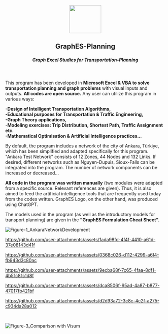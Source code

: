 <p align="center"> <img width="100" height="88" src="https://github.com/user-attachments/assets/76ec544c-e127-43f8-9c3a-770f04b2d075"> </p>

## <p align="center"> GraphES-Planning </p>
##### <p align="center"> Graph Excel Studies for Transportation-Planning </p> <br />

This program has been developed in **Microsoft Excel & VBA to solve transportation planning and graph problems** with visual inputs and outputs. **All codes are open source.** Any user can utilize this program in various ways: <br />

**-Design of Intelligent Transportation Algorithms, <br />
-Educational purposes for Transportation & Traffic Engineering, <br />
-Graph Theory applications, <br />
-Modeling exercises: Trip Distribution, Shortest Path, Traffic Assignment etc.  <br />
-Mathematical Optimisation & Artificial Intelligence practices...** <br />

By default, the program includes a network of the city of Ankara, Türkiye, which has been simplified and adapted specifically for this program. "Ankara Test Network" consists of 12 Zones, 44 Nodes and 132 Links. If desired, different networks such as Nguyen-Dupuis, Sioux-Falls can be integrated into the program. The number of network components can be increased or decreased...

**All code in the program was written manually** (two modules were adapted from a specific source. Relevant references are given). Thus, it is also aimed to feed the artificial intelligence tools that are frequently used today from the codes written. GraphES Logo, on the other hand, was produced using ChatGPT.

The models used in the program (as well as the introductory models for transport planning) are given in the **"GraphES Formulation Cheat Sheet".**



![Figure-1_AnkaraNetworkDevelopment](https://github.com/user-attachments/assets/d7d3f7af-4224-4b05-af61-c0e158abc515)




https://github.com/user-attachments/assets/1ada98fd-4f4f-4410-a61d-37e08143d41f




https://github.com/user-attachments/assets/0368c026-d112-4299-a6f4-fb943d3c80ac




https://github.com/user-attachments/assets/9ecba68f-7c65-4faa-8df1-4b51c81c1d8f




https://github.com/user-attachments/assets/dca8506f-95ad-4a87-b877-47017fb421bf




https://github.com/user-attachments/assets/d2d93a72-3c8c-4c2f-a275-c934da28a012

<br />

![Figure-3_Comparison with Visum](https://github.com/user-attachments/assets/8b8a1aaa-e069-44a9-b700-3f380c5d1dd5)
